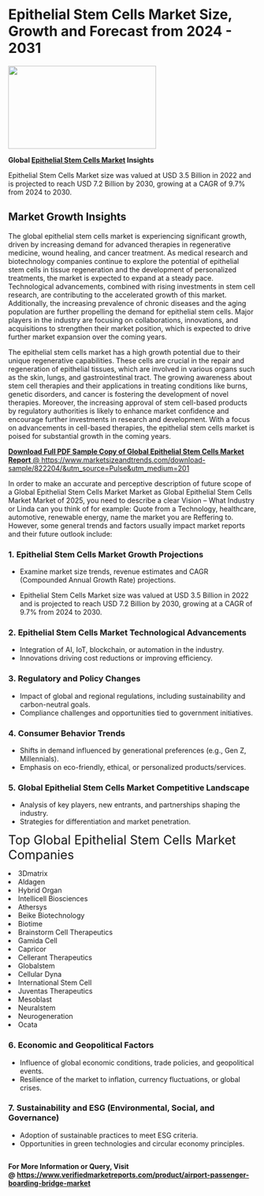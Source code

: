 <H1>Epithelial Stem Cells Market Size, Growth and Forecast from 2024 - 2031</H1><img class="aligncenter size-medium wp-image-584254" src="https://thirdeyenews.in/wp-content/uploads/2024/09/Global-Market-Research-300x168.jpeg" alt="" width="300" height="168" /><p><strong>Global&nbsp;<a href="https://www.marketsizeandtrends.com/download-sample/822204/&amp;utm_source=Pulse&amp;utm_medium=201">Epithelial Stem Cells Market</a> Insights</strong></p><p>Epithelial Stem Cells Market size was valued at USD 3.5 Billion in 2022 and is projected to reach USD 7.2 Billion by 2030, growing at a CAGR of 9.7% from 2024 to 2030.</p><p><h2>Market Growth Insights</h2> <p>The global epithelial stem cells market is experiencing significant growth, driven by increasing demand for advanced therapies in regenerative medicine, wound healing, and cancer treatment. As medical research and biotechnology companies continue to explore the potential of epithelial stem cells in tissue regeneration and the development of personalized treatments, the market is expected to expand at a steady pace. Technological advancements, combined with rising investments in stem cell research, are contributing to the accelerated growth of this market. Additionally, the increasing prevalence of chronic diseases and the aging population are further propelling the demand for epithelial stem cells. Major players in the industry are focusing on collaborations, innovations, and acquisitions to strengthen their market position, which is expected to drive further market expansion over the coming years.</p> <p><a href="#"></a></p> <p>The epithelial stem cells market has a high growth potential due to their unique regenerative capabilities. These cells are crucial in the repair and regeneration of epithelial tissues, which are involved in various organs such as the skin, lungs, and gastrointestinal tract. The growing awareness about stem cell therapies and their applications in treating conditions like burns, genetic disorders, and cancer is fostering the development of novel therapies. Moreover, the increasing approval of stem cell-based products by regulatory authorities is likely to enhance market confidence and encourage further investments in research and development. With a focus on advancements in cell-based therapies, the epithelial stem cells market is poised for substantial growth in the coming years.</p> <p><a href="#"></p><p><span class=""><strong>Download Full PDF Sample Copy of Global Epithelial Stem Cells Market Report</strong> @ <a href="https://www.marketsizeandtrends.com/download-sample/822204/&amp;utm_source=Pulse&amp;utm_medium=201" target="_blank">https://www.marketsizeandtrends.com/download-sample/822204/&amp;utm_source=Pulse&amp;utm_medium=201</a></span></p><p>In order to make an accurate and perceptive description of future scope of a Global&nbsp;Epithelial Stem Cells Market Market as Global&nbsp;Epithelial Stem Cells Market Market of 2025, you need to describe a clear Vision &ndash; What Industry or Linda can you think of for example: Quote from a Technology, healthcare, automotive, renewable energy, name the market you are Reffering to. However, some general trends and factors usually impact market reports and their future outlook include:</p><h3>1.&nbsp;<strong>Epithelial Stem Cells Market Growth Projections</strong></h3><ul><li>Examine market size trends, revenue estimates and CAGR (Compounded Annual Growth Rate) projections.</li><li><p>Epithelial Stem Cells Market size was valued at USD 3.5 Billion in 2022 and is projected to reach USD 7.2 Billion by 2030, growing at a CAGR of 9.7% from 2024 to 2030.</p></li></ul><h3>2.&nbsp;<strong>Epithelial Stem Cells Market Technological Advancements</strong></h3><ul><li>Integration of AI, IoT, blockchain, or automation in the industry.</li><li>Innovations driving cost reductions or improving efficiency.</li></ul><h3>3.&nbsp;<strong>Regulatory and Policy Changes</strong></h3><ul><li>Impact of global and regional regulations, including sustainability and carbon-neutral goals.</li><li>Compliance challenges and opportunities tied to government initiatives.</li></ul><h3>4.&nbsp;<strong>Consumer Behavior Trends</strong></h3><ul><li>Shifts in demand influenced by generational preferences (e.g., Gen Z, Millennials).</li><li>Emphasis on eco-friendly, ethical, or personalized products/services.</li></ul><h3>5.&nbsp;<strong>Global Epithelial Stem Cells Market Competitive Landscape</strong></h3><ul><li>Analysis of key players, new entrants, and partnerships shaping the industry.</li><li>Strategies for differentiation and market penetration.</li></ul><p data-pm-slice="1 1 []"><span style="color: inherit; font-family: inherit; font-size: 25px;">Top Global Epithelial Stem Cells Market Companies</span></p><div class="" data-test-id=""><p><li>3Dmatrix</li><li> Aldagen</li><li> Hybrid Organ</li><li> Intellicell Biosciences</li><li> Athersys</li><li> Beike Biotechnology</li><li> Biotime</li><li> Brainstorm Cell Therapeutics</li><li> Gamida Cell</li><li> Capricor</li><li> Cellerant Therapeutics</li><li> Globalstem</li><li> Cellular Dyna</li><li> International Stem Cell</li><li> Juventas Therapeutics</li><li> Mesoblast</li><li> Neuralstem</li><li> Neurogeneration</li><li> Ocata</li></p></div><h3>6.&nbsp;<strong>Economic and Geopolitical Factors</strong></h3><ul><li>Influence of global economic conditions, trade policies, and geopolitical events.</li><li>Resilience of the market to inflation, currency fluctuations, or global crises.</li></ul><h3>7.&nbsp;<strong>Sustainability and ESG (Environmental, Social, and Governance)</strong></h3><ul><li>Adoption of sustainable practices to meet ESG criteria.</li><li>Opportunities in green technologies and circular economy principles.</li></ul><h2><strong style="font-size: 14px;">For More Information or Query, Visit @&nbsp;</strong><a style="background-color: #ffffff; font-size: 14px;" href="https://www.marketsizeandtrends.com/report/epithelial-stem-cells-market/" target="_blank">https://www.verifiedmarketreports.com/product/airport-passenger-boarding-bridge-market</a></h2>
